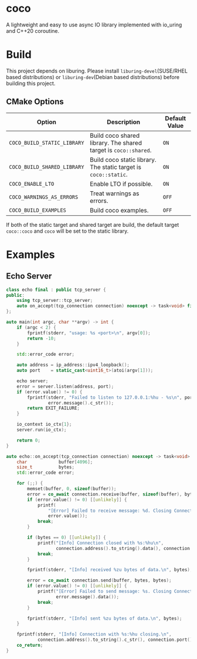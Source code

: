 # coco

A lightweight and easy to use async IO library implemented with io_uring and C++20 coroutine.

# Build

This project depends on liburing. Please install `liburing-devel`(SUSE/RHEL based distributions) or `liburing-dev`(Debian based distributions) before building this project.

## CMake Options

|          Option             |                            Description                          | Default Value |
| --------------------------- | --------------------------------------------------------------- | ------------- |
| `COCO_BUILD_STATIC_LIBRARY` | Build coco shared library. The shared target is `coco::shared`. |     `ON`      |
| `COCO_BUILD_SHARED_LIBRARY` | Build coco static library. The static target is `coco::static`. |     `ON`      |
| `COCO_ENABLE_LTO`           | Enable LTO if possible.                                         |     `ON`      |
| `COCO_WARNINGS_AS_ERRORS`   | Treat warnings as errors.                                       |     `OFF`     |
| `COCO_BUILD_EXAMPLES`       | Build coco examples.                                            |     `OFF`     |

If both of the static target and shared target are build, the default target `coco::coco` and `coco` will be set to the static library.

# Examples

## Echo Server

```cpp
class echo final : public tcp_server {
public:
    using tcp_server::tcp_server;
    auto on_accept(tcp_connection connection) noexcept -> task<void> final;
};

auto main(int argc, char **argv) -> int {
    if (argc < 2) {
        fprintf(stderr, "usage: %s <port>\n", argv[0]);
        return -10;
    }

    std::error_code error;

    auto address = ip_address::ipv4_loopback();
    auto port    = static_cast<uint16_t>(atoi(argv[1]));

    echo server;
    error = server.listen(address, port);
    if (error.value() != 0) {
        fprintf(stderr, "Failed to listen to 127.0.0.1:%hu - %s\n", port,
                error.message().c_str());
        return EXIT_FAILURE;
    }

    io_context io_ctx{1};
    server.run(io_ctx);

    return 0;
}

auto echo::on_accept(tcp_connection connection) noexcept -> task<void> {
    char            buffer[4096];
    size_t          bytes;
    std::error_code error;

    for (;;) {
        memset(buffer, 0, sizeof(buffer));
        error = co_await connection.receive(buffer, sizeof(buffer), bytes);
        if (error.value() != 0) [[unlikely]] {
            printf(
                "[Error] Failed to receive message: %d. Closing Connection.\n",
                error.value());
            break;
        }

        if (bytes == 0) [[unlikely]] {
            printf("[Info] Connection closed with %s:%hu\n",
                   connection.address().to_string().data(), connection.port());
            break;
        }

        fprintf(stderr, "[Info] received %zu bytes of data.\n", bytes);

        error = co_await connection.send(buffer, bytes, bytes);
        if (error.value() != 0) [[unlikely]] {
            printf("[Error] Failed to send message: %s. Closing Connection.\n",
                   error.message().data());
            break;
        }

        fprintf(stderr, "[Info] sent %zu bytes of data.\n", bytes);
    }

    fprintf(stderr, "[Info] Connection with %s:%hu closing.\n",
            connection.address().to_string().c_str(), connection.port());
    co_return;
}
```
